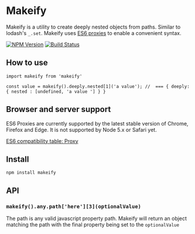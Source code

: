 # Makeify

Makeify is a utility to create deeply nested objects from paths. Similar to lodash's `_.set`. Makeify uses [ES6 proxies](https://developer.mozilla.org/en/docs/Web/JavaScript/Reference/Global_Objects/Proxy) to enable a convenient syntax.

[![NPM Version][npm-image]][npm-url] [![Build Status](https://travis-ci.org/johnste/makeify.svg?branch=master)](https://travis-ci.org/johnste/makeify)

## How to use

```
import makeify from 'makeify'

const value = makeify().deeply.nested[1]('a value'); //  === { deeply: { nested : [undefined, 'a value '] } }

```

## Browser and server support

ES6 Proxies are currently supported by the latest stable version of Chrome, Firefox and Edge. It is not supported by Node 5.x or Safari yet.

[ES6 compatibility table: Proxy](http://kangax.github.io/compat-table/es6/#test-Proxy)

## Install

`npm install makeify`

## API

### `makeify().any.path['here'][3](optionalValue)`

The path is any valid javascript property path. Makeify will return an object matching the path with the final property being set to the `optionalValue`

[npm-image]: https://img.shields.io/npm/v/makeify.svg
[npm-url]: https://npmjs.org/package/makeify
